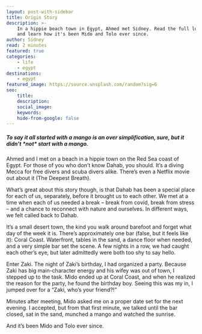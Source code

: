 ```yaml
---
layout: post-with-sidebar
title: Origin Story
description: >-
    In a hippie beach town in Egypt, Ahmed met Sidney. Read the full love story
    and learn how it's been Mido and Tolo ever since.
author: Sidney
read: 2 minutes
featured: true
categories:
    - life
    - egypt
destinations: 
    - egypt
featured_image: https://source.unsplash.com/random?sig=6
seo:
    title:
    description:
    social_image:
    keywords:
    hide-from-google: false
---
```

##### *To say it all started with a mango is an over simplification, sure, but it didn’t \*not\* start with a mango.*

Ahmed and I met on a beach in a hippie town on the Red Sea coast of Egypt. For those of you who don’t know Dahab, you should. It’s a diving Mecca for free divers and scuba divers alike. There’s even a Netflix movie out about it (The Deepest Breath).

What’s great about this story though, is that Dahab has been a special place for each of us, separately, before it brought us to each other. We met at a time when each of us needed a break – break from covid, break from stress – and a chance to reconnect with nature and ourselves. In different ways, we felt called back to Dahab.

It’s a small desert town, the kind you walk around barefoot and forget what day of the week it is. There’s approximately one bar (false, but it feels like it): Coral Coast. Waterfront, tables in the sand, a dance floor when needed, and a very simple bar set the scene. A few nights in a row, we had caught each other’s eye, but later admittedly were both too shy to say hello.

Enter Zaki. The night of Zaki’s birthday, I had organized a party. Because Zaki has big main-character energy and his wifey was out of town, I stepped up to the task. Mido ended up at Coral Coast, and when he realized the reason for the party, he found the birthday boy. Seeing this was my in, I jumped over for a “Zaki, who’s your friend?!”

Minutes after meeting, Mido asked me on a proper date set for the next evening. I accepted, but from that first minute, we talked until the bar closed, sat in the sand, munched a mango and watched the sunrise.

And it’s been Mido and Tolo ever since.